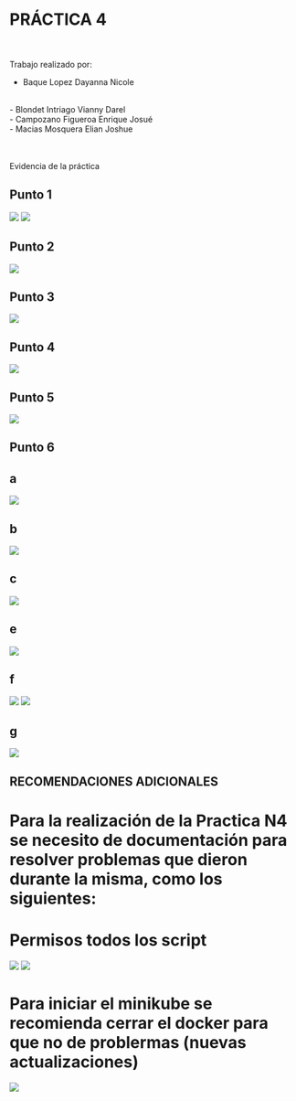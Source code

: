 # PRÁCTICA 4

<br><br>
Trabajo realizado por:
<br>
- Baque Lopez Dayanna Nicole
<br>
- Blondet Intriago Vianny Darel
<br>
- Campozano Figueroa Enrique Josué
<br>
- Macias Mosquera Elian Joshue

<br><br>
Evidencia de la práctica


## Punto 1

<img src="capturas/1.PNG"/>

<img src="capturas/2.PNG"/>

## Punto 2

<img src="capturas/3.png"/>


## Punto 3

<img src="capturas/aa.PNG" />

## Punto 4

<img src="capturas/5.PNG"/>

## Punto 5

<img src="capturas/bb.PNG"/>

## Punto 6
## a
<img src="capturas/10.jfif"/>

## b
<img src="capturas/11.jfif"/>

## c
<img src="capturas/12.jfif"/>

## e

<img src="capturas/13.jfif"/>

##  f

<img src="capturas/14.jfif"/>


<img src="capturas/15.jfif"/>

## g

<img src="capturas/16.jfif"/>


##
## RECOMENDACIONES ADICIONALES
# Para la realización de la Practica N4 se necesito de documentación para resolver problemas que dieron durante la misma, como los siguientes:

# Permisos todos los script

<img src="capturas/20.jfif"/>


<img src="capturas/21.jfif"/>


# Para iniciar el minikube se recomienda cerrar el docker para que no de problermas (nuevas actualizaciones)

<img src="capturas/22.jpg"/>















